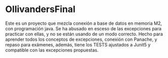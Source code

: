 # OllivandersFinal

Este es un proyecto que mezcla conexión a base de datos en memoria M2, con programación java. Se ha abusado en esceso de las excepciones para practicar con ellas, y no se están usando de un modo correcto.
Hecho para aprender todos los conceptos de excepciones, conexión con Panache, y repaso para exámenes, además, tiene los TESTS ajustados a Junit5 y compatible con las excepciones propuestas. 
